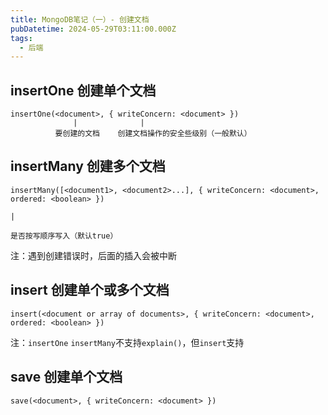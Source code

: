 ```yaml
---
title: MongoDB笔记（一）- 创建文档
pubDatetime: 2024-05-29T03:11:00.000Z
tags:
  - 后端
---
```


## insertOne 创建单个文档

```
insertOne(<document>, { writeConcern: <document> })
              |              |
          要创建的文档    创建文档操作的安全些级别（一般默认）
```

## insertMany 创建多个文档

```
insertMany([<document1>, <document2>...], { writeConcern: <document>, ordered: <boolean> })
                                                                         |
                                                                      是否按写顺序写入（默认true）
```

注：遇到创建错误时，后面的插入会被中断

## insert 创建单个或多个文档

```
insert(<document or array of documents>, { writeConcern: <document>, ordered: <boolean> })
```

注：`insertOne` `insertMany`不支持`explain()`，但`insert`支持

## save 创建单个文档

```
save(<document>, { writeConcern: <document> })
```
